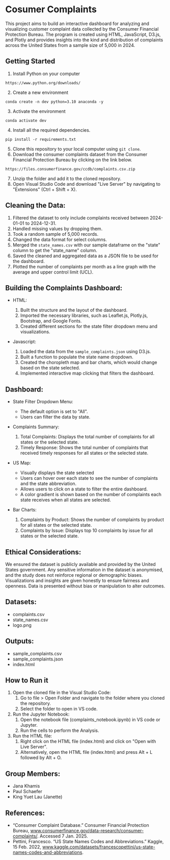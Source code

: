 # Cosumer Complaints

This project aims to build an interactive dashboard for analyzing and visualizing customer complaint data collected by the Consumer Financial Protection Bureau. The program is created using HTML, JavaScript, D3.js, and Plotly and provides insights into the kind and distribution of complaints across the United States from a sample size of 5,000 in 2024.

## Getting Started
1. Install Python on your computer
```
https://www.python.org/downloads/
```
2. Create a new environment
```
conda create -n dev python=3.10 anaconda -y
```
3. Activate the environment
```
conda activate dev
```
4. Install all the required dependencies.
```
pip install -r requirements.txt
```
5. Clone this repository to your local computer using `git clone`.
6. Download the consumer complaints dataset from the Consumer Financial Protection Bureau by clicking on the link below.
```
https://files.consumerfinance.gov/ccdb/complaints.csv.zip
```
7. Unzip the folder and add it to the cloned repository.
8. Open Visual Studio Code and download "Live Server" by navigating to "Extensions" (Ctrl + Shift + X).

## Cleaning the Data:
1. Filtered the dataset to only include complaints received between 2024-01-01 to 2024-12-31.
2. Handled missing values by dropping them.
3. Took a random sample of 5,000 records.
4. Changed the data format for select columns.
5. Merged the `state_names.csv` with our sample dataframe on the "state" column to get the "state_name" column.
6. Saved the cleaned and aggregated data as a JSON file to be used for the dashboard.
7. Plotted the number of complaints per month as a line graph with the average and upper control limit (UCL).

## Building the Complaints Dashboard:
- HTML:
  1. Built the structure and the layout of the dashboard.
  2. Imported the necessary libraries, such as Leaflet.js, Plotly.js, Bootstrap, and Google Fonts.
  3. Created different sections for the state filter dropdown menu and visualizations.

- Javascript:
  1. Loaded the data from the `sample_complaints.json` using D3.js.
  2. Built a function to populate the state name dropdown.
  3. Created the choropleth map and bar charts, which would change based on the state selected.
  4. Implemented interactive map clicking that filters the dashboard.
 
## Dashboard:
- State Filter Dropdown Menu:
  - The default option is set to "All".
  - Users can filter the data by state.

- Complaints Summary:
  1. Total Complaints: Displays the total number of complaints for all states or the selected state.
  2. Timely Response: Shows the total number of complaints that received timely responses for all states or the selected state.

- US Map:
  - Visually displays the state selected
  - Users can hover over each state to see the number of complaints and the state abbreviation.
  - Allows users to click on a state to filter the entire dashboard.
  - A color gradient is shown based on the number of complaints each state receives when all states are selected.

- Bar Charts:
  1. Complaints by Product: Shows the number of complaints by product for all states or the selected state.
  2. Complaints by Issue: Displays top 10 complaints by issue for all states or the selected state.

## Ethical Considerations:
We ensured the dataset is publicly available and provided by the United States government. Any sensitive information in the dataset is anonymised, and the study does not reinforce regional or demographic biases. Visualizations and insights are given honestly to ensure fairness and openness. Data is presented without bias or manipulation to alter outcomes.

## Datasets:
- complaints.csv
- state_names.csv
- logo.png

## Outputs:
- sample_complaints.csv
- sample_complaints.json
- index.html

## How to Run it 
1. Open the cloned file in the Visual Studio Code:
   1. Go to file > Open Folder and navigate to the folder where you cloned the repository.
   2. Select the folder to open in VS code.
2. Run the Jupyter Notebook:
     1. Open the notebook file (complaints_notebook.ipynb) in VS code or Jupyter.
     2. Run the cells to perform the Analysis.
3. Run the HTML file:
    1. Right click on the HTML file (index.html) and click on "Open with Live Server".
    2. Alternatively, open the HTML file (index.html) and press Alt + L followed by Alt + O.

## Group Members:
- Jana Khamis
- Paul Schaefer
- King Yuet Lau (Janette)

## References:
- “Consumer Complaint Database.” Consumer Financial Protection Bureau, www.consumerfinance.gov/data-research/consumer-complaints/. Accessed 7 Jan. 2025.
- Pettini, Francesco. “US State Names Codes and Abbreviations.” Kaggle, 15 Feb. 2022, www.kaggle.com/datasets/francescopettini/us-state-names-codes-and-abbreviations.
